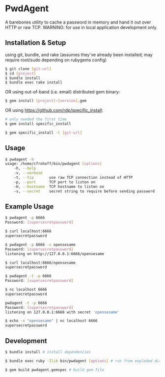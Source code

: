 PwdAgent
=========
A barebones utility to cache a password in memory and hand it out over HTTP or raw TCP. WARNING: for use in local application development only.

Installation & Setup
------------
using git, bundle, and rake (assumes they've already been installed; may require root/sudo depending on rubygems config)

```bash
$ git clone [git-url]
$ cd [project]
$ bundle install
$ bundle exec rake install
```

OR using out-of-band (i.e. email) distributed gem binary:

```bash
$ gem install [project]-[version].gem
```

OR using https://github.com/rdp/specific_install:

```bash 
# only needed the first time
$ gem install specific_install

$ gem specific_install -l [git-url]
```

Usage
---------
```bash
$ pwdagent -h
usage: /home/cfrohoff/bin/pwdagent [options]
    -h, --help
    -v, --verbose
    -t, --tcp       use raw TCP connection instead of HTTP
    -p, --port      TCP port to listen on
    -H, --hostname  TCP hostname to listen on
    -s, --secret    secret string to require before sending password
```

Example Usage
---------
```bash
$ pwdagent -p 6666
Password: [supersecretpassword]

$ curl localhost:6666
supersecretpassword

$ pwdagent -p 6666 -s opensesame
Password: [supersecretpassword]
listening on http://127.0.0.1:6666/opensesame

$ curl localhost:6666/opensesame
supersecretpassword

$ pwdagent -t -p 6666
Password: [supersecretpassword]

$ nc localhost 6666
supersecretpassword

pwdagent -t -p 6666
Password: [supersecretpassword]
listening on 127.0.0.1:6666 with secret 'opensesame'

$ echo -n "opensesame" | nc localhost 6666
supersecretpassword
```

Development
----------------
```bash
$ bundle install # install dependencies

$ bundle exec ruby -Ilib bin/pwdagent [options] # run from exploded dir

$ gem build pwdagent.gemspec # build gem file
```

